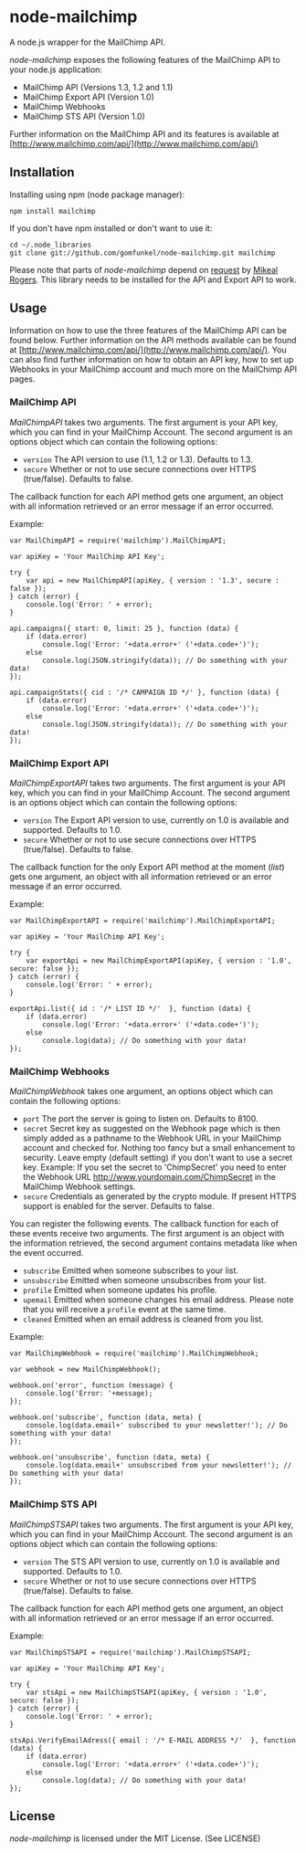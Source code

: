 # node-mailchimp

A node.js wrapper for the MailChimp API.

_node-mailchimp_ exposes the following features of the MailChimp API to your node.js application:
 
 * MailChimp API (Versions 1.3, 1.2 and 1.1)
 * MailChimp Export API (Version 1.0)
 * MailChimp Webhooks
 * MailChimp STS API (Version 1.0)

Further information on the MailChimp API and its features is available at [http://www.mailchimp.com/api/](http://www.mailchimp.com/api/)

## Installation

Installing using npm (node package manager):

    npm install mailchimp
    
If you don't have npm installed or don't want to use it:

    cd ~/.node_libraries
    git clone git://github.com/gomfunkel/node-mailchimp.git mailchimp

Please note that parts of _node-mailchimp_ depend on [request](http:/github.com/mikeal/request) by [Mikeal Rogers](http://github.com/mikeal). This library needs to be installed for the API and Export API to work.

## Usage

Information on how to use the three features of the MailChimp API can be found below. Further information on the API methods available can be found at [http://www.mailchimp.com/api/](http://www.mailchimp.com/api/). You can also find further information on how to obtain an API key, how to set up Webhooks in your MailChimp account and much more on the MailChimp API pages.

### MailChimp API

_MailChimpAPI_ takes two arguments. The first argument is your API key, which you can find in your MailChimp Account. The second argument is an options object which can contain the following options:

 * `version` The API version to use (1.1, 1.2 or 1.3). Defaults to 1.3.
 * `secure` Whether or not to use secure connections over HTTPS (true/false). Defaults to false.
 
The callback function for each API method gets one argument, an object with all information retrieved or an error message if an error occurred.

Example:

    var MailChimpAPI = require('mailchimp').MailChimpAPI;
    
    var apiKey = 'Your MailChimp API Key';
    
    try { 
        var api = new MailChimpAPI(apiKey, { version : '1.3', secure : false });
    } catch (error) {
        console.log('Error: ' + error);
    }
    
    api.campaigns({ start: 0, limit: 25 }, function (data) {
        if (data.error)
            console.log('Error: '+data.error+' ('+data.code+')');
        else
            console.log(JSON.stringify(data)); // Do something with your data!
    });
    
    api.campaignStats({ cid : '/* CAMPAIGN ID */' }, function (data) {
        if (data.error)
            console.log('Error: '+data.error+' ('+data.code+')');
        else
            console.log(JSON.stringify(data)); // Do something with your data!
    });
    
### MailChimp Export API

_MailChimpExportAPI_ takes two arguments. The first argument is your API key, which you can find in your MailChimp Account. The second argument is an options object which can contain the following options:

 * `version` The Export API version to use, currently on 1.0 is available and supported. Defaults to 1.0.
 * `secure` Whether or not to use secure connections over HTTPS (true/false). Defaults to false.
 
The callback function for the only Export API method at the moment (_list_) gets one argument, an object with all information retrieved or an error message if an error occurred. 

Example:

    var MailChimpExportAPI = require('mailchimp').MailChimpExportAPI;
    
    var apiKey = 'Your MailChimp API Key';

    try { 
        var exportApi = new MailChimpExportAPI(apiKey, { version : '1.0', secure: false });
    } catch (error) {
        console.log('Error: ' + error);
    }

    exportApi.list({ id : '/* LIST ID */'  }, function (data) {
        if (data.error)
            console.log('Error: '+data.error+' ('+data.code+')');
        else
            console.log(data); // Do something with your data!
    });
    
### MailChimp Webhooks

_MailChimpWebhook_ takes one argument, an options object which can contain the following options:

 * `port` The port the server is going to listen on. Defaults to 8100.
 * `secret` Secret key as suggested on the Webhook page which is then simply added as a pathname to the Webhook URL in your MailChimp account and checked for. Nothing too fancy but a small enhancement to security. Leave empty (default setting) if you don't want to use a secret key. Example: If you set the secret to 'ChimpSecret' you need to enter the Webhook URL http://www.yourdomain.com/ChimpSecret in the MailChimp Webhook settings.
 * `secure` Credentials as generated by the crypto module. If present HTTPS support is enabled for the server. Defaults to false. 

You can register the following events. The callback function for each of these events receive two arguments. The first argument is an object with the information retrieved, the second argument contains metadata like when the event occurred.

 * `subscribe` Emitted when someone subscribes to your list.
 * `unsubscribe` Emitted when someone unsubscribes from your list.
 * `profile` Emitted when someone updates his profile.
 * `upemail` Emitted when someone changes his email address. Please note that you will receive a `profile` event at the same time.
 * `cleaned` Emitted when an email address is cleaned from you list.
  
Example:

    var MailChimpWebhook = require('mailchimp').MailChimpWebhook;
    
    var webhook = new MailChimpWebhook();
    
    webhook.on('error', function (message) {
        console.log('Error: '+message);
    });
    
    webhook.on('subscribe', function (data, meta) {
        console.log(data.email+' subscribed to your newsletter!'); // Do something with your data!
    });
    
    webhook.on('unsubscribe', function (data, meta) {
        console.log(data.email+' unsubscribed from your newsletter!'); // Do something with your data!
    });
    
### MailChimp STS API

_MailChimpSTSAPI_ takes two arguments. The first argument is your API key, which you can find in your MailChimp Account. The second argument is an options object which can contain the following options:

 * `version` The STS API version to use, currently on 1.0 is available and supported. Defaults to 1.0.
 * `secure` Whether or not to use secure connections over HTTPS (true/false). Defaults to false.
 
The callback function for each API method gets one argument, an object with all information retrieved or an error message if an error occurred. 

Example:

    var MailChimpSTSAPI = require('mailchimp').MailChimpSTSAPI;
    
    var apiKey = 'Your MailChimp API Key';

    try { 
        var stsApi = new MailChimpSTSAPI(apiKey, { version : '1.0', secure: false });
    } catch (error) {
        console.log('Error: ' + error);
    }

    stsApi.VerifyEmailAdress({ email : '/* E-MAIL ADDRESS */'  }, function (data) {
        if (data.error)
            console.log('Error: '+data.error+' ('+data.code+')');
        else
            console.log(data); // Do something with your data!
    });
    
## License

_node-mailchimp_ is licensed under the MIT License. (See LICENSE) 